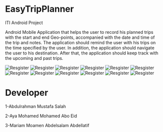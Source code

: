 # EasyTripPlanner
ITI Android Project


Android Mobile Application that helps the user to record his planned trips with the
start and end Geo-points, accompanied with the date and time of the trip and
notes. The application should remind the user with his trips on the time specified
by the user. In addition, the application should navigate the user to his
destination. After that, the application should keep track with the upcoming and
past trips.


![Resgister](https://github.com/am3712/EasyTripPlanner/blob/Abdulrahman/screenShots/1.jpg?raw=true)
![Resgister](https://github.com/am3712/EasyTripPlanner/blob/Abdulrahman/screenShots/2.jpg?raw=true)
![Resgister](https://github.com/am3712/EasyTripPlanner/blob/Abdulrahman/screenShots/3.jpg?raw=true)
![Resgister](https://github.com/am3712/EasyTripPlanner/blob/Abdulrahman/screenShots/4.jpg?raw=true)
![Resgister](https://github.com/am3712/EasyTripPlanner/blob/Abdulrahman/screenShots/5.jpg?raw=true)
![Resgister](https://github.com/am3712/EasyTripPlanner/blob/Abdulrahman/screenShots/6.jpg?raw=true)
![Resgister](https://github.com/am3712/EasyTripPlanner/blob/Abdulrahman/screenShots/7.jpg?raw=true)
![Resgister](https://github.com/am3712/EasyTripPlanner/blob/Abdulrahman/screenShots/8.jpg?raw=true)
![Resgister](https://github.com/am3712/EasyTripPlanner/blob/Abdulrahman/screenShots/9.jpg?raw=true)
![Resgister](https://github.com/am3712/EasyTripPlanner/blob/Abdulrahman/screenShots/10.jpg?raw=true)
![Resgister](https://github.com/am3712/EasyTripPlanner/blob/Abdulrahman/screenShots/11.jpg?raw=true)
![Resgister](https://github.com/am3712/EasyTripPlanner/blob/Abdulrahman/screenShots/12.jpg?raw=true)



# Developer

1-Abdulrahman Mustafa Salah

2-Aya Mohamed Mohamed Abo Eid 

3-Mariam Moamen Abdelsalam Abdellatif
